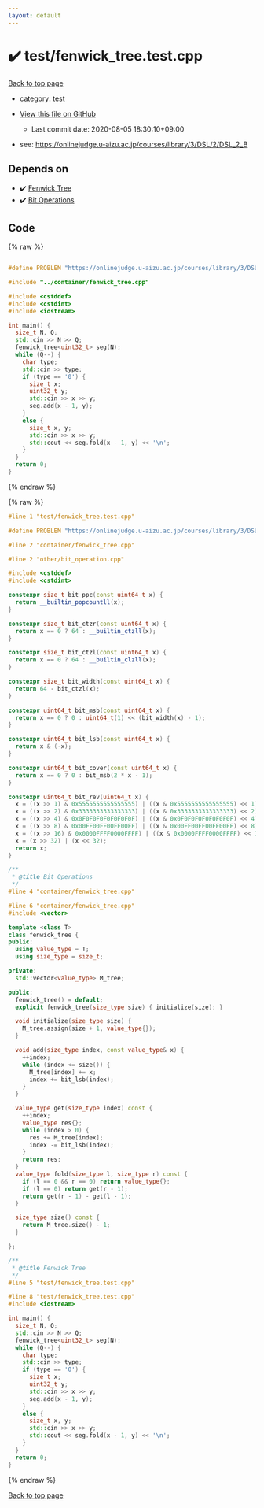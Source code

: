 ```yaml
---
layout: default
---
```


<!-- mathjax config similar to math.stackexchange -->
<script type="text/javascript" async
  src="https://cdnjs.cloudflare.com/ajax/libs/mathjax/2.7.5/MathJax.js?config=TeX-MML-AM_CHTML">
</script>
<script type="text/x-mathjax-config">
  MathJax.Hub.Config({
    TeX: { equationNumbers: { autoNumber: "AMS" }},
    tex2jax: {
      inlineMath: [ ['$','$'] ],
      processEscapes: true
    },
    "HTML-CSS": { matchFontHeight: false },
    displayAlign: "left",
    displayIndent: "2em"
  });
</script>

<script type="text/javascript" src="https://cdnjs.cloudflare.com/ajax/libs/jquery/3.4.1/jquery.min.js"></script>
<script src="https://cdn.jsdelivr.net/npm/jquery-balloon-js@1.1.2/jquery.balloon.min.js" integrity="sha256-ZEYs9VrgAeNuPvs15E39OsyOJaIkXEEt10fzxJ20+2I=" crossorigin="anonymous"></script>
<script type="text/javascript" src="../../assets/js/copy-button.js"></script>
<link rel="stylesheet" href="../../assets/css/copy-button.css" />


# :heavy_check_mark: test/fenwick_tree.test.cpp

<a href="../../index.html">Back to top page</a>

* category: <a href="../../index.html#098f6bcd4621d373cade4e832627b4f6">test</a>
* <a href="{{ site.github.repository_url }}/blob/master/test/fenwick_tree.test.cpp">View this file on GitHub</a>
    - Last commit date: 2020-08-05 18:30:10+09:00


* see: <a href="https://onlinejudge.u-aizu.ac.jp/courses/library/3/DSL/2/DSL_2_B">https://onlinejudge.u-aizu.ac.jp/courses/library/3/DSL/2/DSL_2_B</a>


## Depends on

* :heavy_check_mark: <a href="../../library/container/fenwick_tree.cpp.html">Fenwick Tree</a>
* :heavy_check_mark: <a href="../../library/other/bit_operation.cpp.html">Bit Operations</a>


## Code

<a id="unbundled"></a>
{% raw %}
```cpp

#define PROBLEM "https://onlinejudge.u-aizu.ac.jp/courses/library/3/DSL/2/DSL_2_B"

#include "../container/fenwick_tree.cpp"

#include <cstddef>
#include <cstdint>
#include <iostream>

int main() {
  size_t N, Q;
  std::cin >> N >> Q;
  fenwick_tree<uint32_t> seg(N);
  while (Q--) {
    char type;
    std::cin >> type;
    if (type == '0') {
      size_t x;
      uint32_t y;
      std::cin >> x >> y;
      seg.add(x - 1, y);
    }
    else {
      size_t x, y;
      std::cin >> x >> y;
      std::cout << seg.fold(x - 1, y) << '\n';
    }
  }
  return 0;
}

```
{% endraw %}

<a id="bundled"></a>
{% raw %}
```cpp
#line 1 "test/fenwick_tree.test.cpp"

#define PROBLEM "https://onlinejudge.u-aizu.ac.jp/courses/library/3/DSL/2/DSL_2_B"

#line 2 "container/fenwick_tree.cpp"

#line 2 "other/bit_operation.cpp"

#include <cstddef>
#include <cstdint>

constexpr size_t bit_ppc(const uint64_t x) {
  return __builtin_popcountll(x);
}

constexpr size_t bit_ctzr(const uint64_t x) {
  return x == 0 ? 64 : __builtin_ctzll(x);
}

constexpr size_t bit_ctzl(const uint64_t x) {
  return x == 0 ? 64 : __builtin_clzll(x);
}

constexpr size_t bit_width(const uint64_t x) { 
  return 64 - bit_ctzl(x);
}

constexpr uint64_t bit_msb(const uint64_t x) {
  return x == 0 ? 0 : uint64_t(1) << (bit_width(x) - 1);
}

constexpr uint64_t bit_lsb(const uint64_t x) {
  return x & (-x);
}

constexpr uint64_t bit_cover(const uint64_t x) {
  return x == 0 ? 0 : bit_msb(2 * x - 1);
}

constexpr uint64_t bit_rev(uint64_t x) {
  x = ((x >> 1) & 0x5555555555555555) | ((x & 0x5555555555555555) << 1);
  x = ((x >> 2) & 0x3333333333333333) | ((x & 0x3333333333333333) << 2);
  x = ((x >> 4) & 0x0F0F0F0F0F0F0F0F) | ((x & 0x0F0F0F0F0F0F0F0F) << 4);
  x = ((x >> 8) & 0x00FF00FF00FF00FF) | ((x & 0x00FF00FF00FF00FF) << 8);
  x = ((x >> 16) & 0x0000FFFF0000FFFF) | ((x & 0x0000FFFF0000FFFF) << 16);
  x = (x >> 32) | (x << 32);
  return x;
}

/**
 * @title Bit Operations
 */
#line 4 "container/fenwick_tree.cpp"

#line 6 "container/fenwick_tree.cpp"
#include <vector>

template <class T>
class fenwick_tree {
public:
  using value_type = T;
  using size_type = size_t;

private:
  std::vector<value_type> M_tree;

public:
  fenwick_tree() = default;
  explicit fenwick_tree(size_type size) { initialize(size); }

  void initialize(size_type size) {
    M_tree.assign(size + 1, value_type{});
  }

  void add(size_type index, const value_type& x) {
    ++index;
    while (index <= size()) {
      M_tree[index] += x;
      index += bit_lsb(index);
    }
  }

  value_type get(size_type index) const {
    ++index;
    value_type res{};
    while (index > 0) {
      res += M_tree[index];
      index -= bit_lsb(index);
    }
    return res;
  }
  value_type fold(size_type l, size_type r) const {
    if (l == 0 && r == 0) return value_type{};
    if (l == 0) return get(r - 1);
    return get(r - 1) - get(l - 1);
  }

  size_type size() const {
    return M_tree.size() - 1;
  }

};

/**
 * @title Fenwick Tree
 */
#line 5 "test/fenwick_tree.test.cpp"

#line 8 "test/fenwick_tree.test.cpp"
#include <iostream>

int main() {
  size_t N, Q;
  std::cin >> N >> Q;
  fenwick_tree<uint32_t> seg(N);
  while (Q--) {
    char type;
    std::cin >> type;
    if (type == '0') {
      size_t x;
      uint32_t y;
      std::cin >> x >> y;
      seg.add(x - 1, y);
    }
    else {
      size_t x, y;
      std::cin >> x >> y;
      std::cout << seg.fold(x - 1, y) << '\n';
    }
  }
  return 0;
}

```
{% endraw %}

<a href="../../index.html">Back to top page</a>


